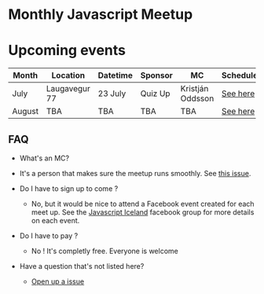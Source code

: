 # Monthly Javascript Meetup

# Upcoming events

| Month  | Location      | Datetime | Sponsor | MC               | Schedule               |
|--------|---------------|----------|---------|------------------|------------------------|
| July   | Laugavegur 77 | 23 July  | Quiz Up | Kristján Oddsson | [See here](2015/07.md) |
| August | TBA           | TBA      | TBA     | TBA              | [See here](2015/08.md) |

## FAQ

- What's an MC?
 - It's a person that makes sure the meetup runs smoothly. See
   [this issue](https://github.com/jsis/monthly-meetup/issues/5).


- Do I have to sign up to come ?
  - No, but it would be nice to attend a Facebook event created for each meet up. See the [Javascript Iceland](https://www.facebook.com/groups/nodejsis/) facebook group for more details on each event.

  
- Do I have to pay ?
  - No ! It's completly free. Everyone is welcome
 
- Have a question that's not listed here?
  - [Open up a issue](https://github.com/jsis/monthly-meetup/issues/new)
